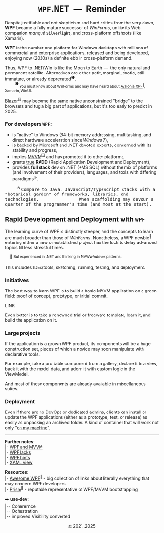 <h1 align="center"><code>WPF</code>.<samp>NET</samp> &nbsp;&mdash;&nbsp; Reminder</h1>

Despite justifiable and not skepticism and hard critics from the very dawn, **WPF** became a fully mature successor of _WinForms_, unlike its Web companion _manqué_ <code><b>Silverlight</b></code>, and cross-platform offshoots (like Xamarin).

 **WPF** is the number one platform for Windows desktops with millions of commercial and enterprise applications, released and being developed, enjoying now (2020s) a definite ebb in cross-platform demand.
 
Thus, WPF to .NET/Win is like the Moon to Earth &thinsp;&mdash;&thinsp; the only natural and permanent satellite. Alternatives are either petit, marginal, exotic, still immature, or already deprecated<sup>🌘</sup>.\
&nbsp; &nbsp; &nbsp; &nbsp; <sup>🌘</sup> <sub>You must know about WinForms and may have heard about [Avalonia XPF](https://avaloniaui.net/XPF)<sup>🔗</sup>, Xamarin, WinUI.</sub>

[Blazor](https://learn.microsoft.com/aspnet/core/blazor/hybrid/tutorials/wpf)<sup>🪟</sup> may become the same native unconstrained "bridge" to the browsers and tug a big part of applications, but it's too early to predict in 2025.

### For developers `WPF`:

+ is "native" to Windows (64-bit memory addressing, multitasking, and direct hardware acceleration since _Windows&nbsp;7_),
+ is backed by Microsoft and .NET devoted experts, concerned with its stability and progress,
+ implies [MVVM](https://learn.microsoft.com/en-us/dotnet/architecture/maui/mvvm)<sup>🪟</sup> and has promoted it to other platforms,
+ grants <ins>true</ins> **RADD** (Rapid Application Development and Deployment),
+ provides **full stack** dev on .NET (+MS&nbsp;SQL) without the mix of platforms (and involvement of their providers), languages, and tools with differing paradigms<sup>☕</sup>.

&nbsp; &nbsp; &nbsp; &nbsp; &nbsp; <sup>☕</sup> <samp>Compare to Java, JavaScript/TypeScript stacks with a "botanical garden" of frameworks, libraries, and technologies.</samp>
&nbsp; &nbsp; &nbsp; &nbsp; &nbsp; &nbsp; &nbsp; &nbsp; &nbsp; &nbsp; &nbsp; &nbsp; &nbsp; &nbsp; &nbsp; &nbsp; &thinsp;<samp>When scaffolding may devour a quarter of the programmer's time (and most at the start).</samp> 

## Rapid Development and Deployment with `WPF`

The learning curve of WPF is distinctly steeper, and the concepts to learn are much broader than those of _WinForms_. 
Nonetheless, a WPF newbie<sup>🔰</sup> entering either a new or established project has the luck to delay advanced topics till less stressful times. 

&nbsp;&nbsp;&nbsp;&nbsp;<sup>🔰</sup> <sup>But experienced in .NET and thinking in MVW<i>whatever</i> patterns.</sup>

This includes IDEs/tools, sketching, running, testing, and deployment.

### Initiatives

The best way to learn WPF is to build a basic MVVM application on a green field: proof of concept, prototype, or initial commit. 

LINK

Even better is to take a renowned trial or freeware template, learn it, and build the application on it.

### Large projects

If the application is a grown WPF product, its components will be a huge construction set, pieces of which a novice may soon manipulate with declarative tools. 

For example, take a pro table component from a gallery, declare it in a view, back it with the model data, and adorn it with custom logic in the ViewModel.

And most of these components are already available in miscellaneous suites.

### Deployment

Even if there are no DevOps or dedicated admins, clients can install or update the WPF applications (either as a prototype, test, or release) as easily as unpacking an archived folder. 
A kind of container that will work not only "[on my machine](../../../pencraft/README+/memes/README+/polyptych_works.md)".

---

__Further notes__:\
|- [WPF and MVVM](README+/mvvm/)\
|- [WPF lacks](README+/wpf-drawbacks.md)\
|- [WPF hints](README+/wpf-hints.md)\
|- [XAML view](README+/wpf-xaml_view.md)

__Resources__:\
|- [Awesome WPF](https://github.com/Carlos487/awesome-wpf)<sup>🔗</sup> - big collection of links about literally everything that may concern WPF developers\
|- [Prism](https://github.com/PrismLibrary/Prism)<sup>🔗</sup> - reputable representative of WPF/MVVM bootstrapping 

➡️ **use-dev**:\
|-- Coherernce\
|-- Ochestration\
|-- improved Visibility converted

<div align="center">🔚 2021..2025</div>
